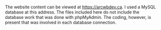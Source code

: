 The website content can be viewed at https://arcwbdev.ca. I used a MySQL database at this address. The files included here do not include the database work that was done with phpMyAdmin. The coding, however, is present that was involved in each database connection.
